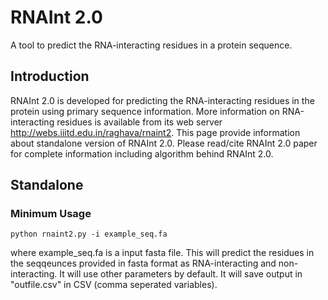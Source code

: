 # RNAInt 2.0
A tool to predict the RNA-interacting residues in a protein sequence.

## Introduction
RNAInt 2.0 is developed for predicting the RNA-interacting residues in the protein using primary sequence information. More information on RNA-interacting residues is available from its web server http://webs.iiitd.edu.in/raghava/rnaint2. This page provide information about standalone version of RNAInt 2.0. Please read/cite RNAInt 2.0 paper for complete information including algorithm behind RNAInt 2.0.<br>

## Standalone
### Minimum Usage
```
python rnaint2.py -i example_seq.fa
```
where example_seq.fa is a input fasta file. This will predict the residues in the seqqeunces provided  in fasta format as RNA-interacting and non-interacting. It will use other parameters by default. It will save output in "outfile.csv" in CSV (comma seperated variables).
